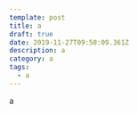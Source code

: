 ```yaml
---
template: post
title: a
draft: true
date: 2019-11-27T09:50:09.361Z
description: a
category: a
tags:
  - a
---
```

a
